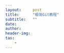 ```yaml
---
layout:     post
title:      "极简Git教程"
subtitle:   ""
date:
author:
header-img:
tas:
    - 
---
```


> 
